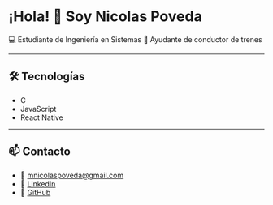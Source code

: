 # ¡Hola! 👋 Soy Nicolas Poveda

💻 Estudiante de Ingeniería en Sistemas
🚆 Ayudante de conductor de trenes  

---

## 🛠 Tecnologías
- C
- JavaScript
- React Native

---

## 📫 Contacto
- 📧 mnicolaspoveda@gmail.com
- 💼 [LinkedIn](https://www.linkedin.com/in/nicolás-poveda)
- 🐙 [GitHub](https://github.com/mnicolaspoveda)
